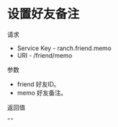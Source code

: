 # 设置好友备注

请求
- Service Key - ranch.friend.memo
- URI - /friend/memo

参数
- friend 好友ID。
- memo 好友备注。

返回值
```text
""
```
